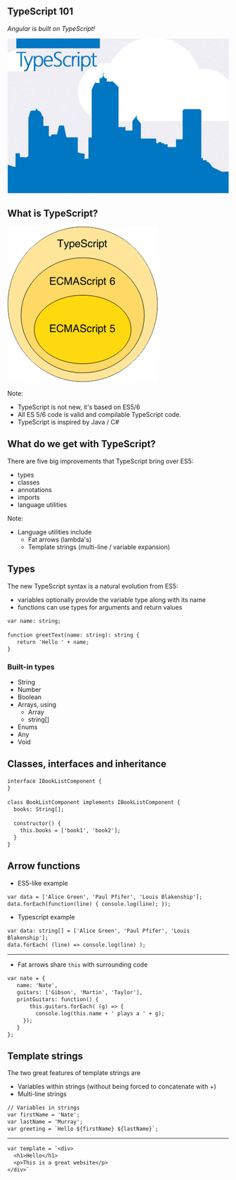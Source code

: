 ## TypeScript 101
*Angular is built on TypeScript!*

![logo](images/typescript-logo.png)


## What is TypeScript?

![logo](images/typescript-es6-es5.png)

Note:
- TypeScript is not new, it's based on ES5/6
- All ES 5/6 code is valid and compilable TypeScript code. 
- TypeScript is inspired by Java / C#


## What do we get with TypeScript?

There are five big improvements that TypeScript bring over ES5:
- types
- classes
- annotations
- imports
- language utilities

Note:
- Language utilities include
  - Fat arrows (lambda's)
  - Template strings (multi-line / variable expansion)


## Types

The new TypeScript syntax is a natural evolution from ES5:
- variables optionally provide the variable type along with its name
- functions can use types for arguments and return values

```
var name: string;

function greetText(name: string): string {
   return 'Hello ' + name;
}
```


### Built-in types

- String
- Number
- Boolean
- Arrays, using 
  - Array<string>
  - string[]
- Enums
- Any
- Void


## Classes,  interfaces and inheritance 
```
interface IBookListComponent {
}

class BookListComponent implements IBookListComponent {
  books: String[];

  constructor() {
    this.books = ['book1', 'book2'];
  }
}
```


## Arrow functions
- ES5-like example
```
var data = ['Alice Green', 'Paul Pfifer', 'Louis Blakenship'];
data.forEach(function(line) { console.log(line); });
```

- Typescript example
```
var data: string[] = ['Alice Green', 'Paul Pfifer', 'Louis Blakenship'];
data.forEach( (line) => console.log(line) );
```

---

- Fat arrows share `this` with surrounding code
```
var nate = {
   name: 'Nate',
   guitars: ['Gibson', 'Martin', 'Taylor'],
   printGuitars: function() {
       this.guitars.forEach( (g) => {
         console.log(this.name + ' plays a ' + g);
     });
   }
};
```


## Template strings

The two great features of template strings are
- Variables within strings (without being forced to concatenate with +)
- Multi-line strings
                   
```
// Variables in strings
var firstName = 'Nate';
var lastName = 'Murray';
var greeting = `Hello ${firstName} ${lastName}`;
```

---

```
var template = `<div>
  <h1>Hello</h1>
  <p>This is a great website</p>
</div>` 
```

